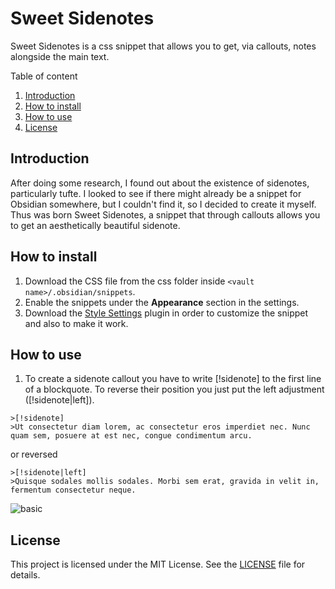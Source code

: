 # Sweet Sidenotes
Sweet Sidenotes is a css snippet that allows you to get, via callouts, notes alongside the main text.

Table of content
1. [Introduction](#Introduction)
2. [How to install](#How-to-install)
3. [How to use](How-to-use)
4. [License](#License)

## Introduction

After doing some research, I found out about the existence of sidenotes, particularly tufte. I looked to see if there might already be a snippet for Obsidian somewhere, but I couldn't find it, so I decided to create it myself. Thus was born Sweet Sidenotes, a snippet that through callouts allows you to get an aesthetically beautiful sidenote.

## How to install

1. Download the CSS file from the css folder inside `<vault name>/.obsidian/snippets`.
2. Enable the snippets under the **Appearance** section in the settings.
3. Download the [Style Settings](https://github.com/mgmeyers/obsidian-style-settings) plugin in order to customize the snippet and also to make it work.

## How to use

1. To create a sidenote callout you have to write [!sidenote] to the first line of a blockquote. To reverse their position you just put the left adjustment ([!sidenote|left]).

```
>[!sidenote]
>Ut consectetur diam lorem, ac consectetur eros imperdiet nec. Nunc quam sem, posuere at est nec, congue condimentum arcu.
```

or reversed

```
>[!sidenote|left]
>Quisque sodales mollis sodales. Morbi sem erat, gravida in velit in, fermentum consectetur neque.
```

![basic](https://github.com/user-attachments/assets/72d9ef7c-9766-4dcb-b7bb-3803b10418cc)

## License

This project is licensed under the MIT License. See the [LICENSE](LICENSE) file for details.
